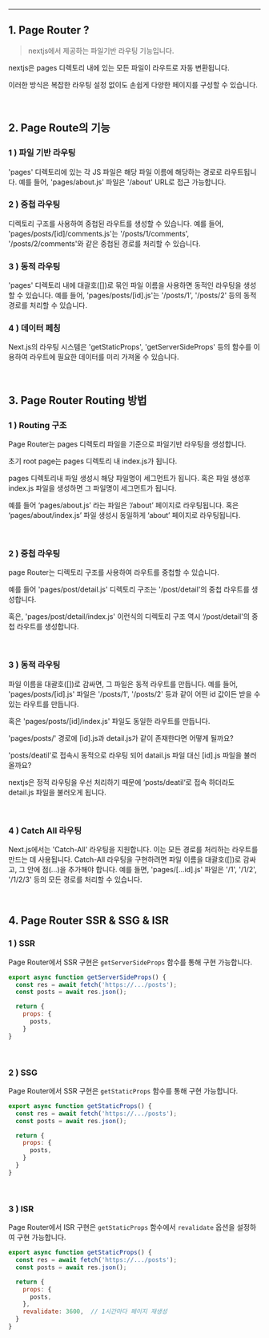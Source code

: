 ---

## 1. Page Router ?

> nextjs에서 제공하는 파일기반 라우팅 기능입니다.

nextjs은 pages 디렉토리 내에 있는 모든 파일이 라우트로 자동 변환됩니다.

이러한 방식은 복잡한 라우팅 설정 없이도 손쉽게 다양한 페이지를 구성할 수 있습니다.

<br/>

## 2. Page Route의 기능

### **1 ) 파일 기반 라우팅**

'pages' 디렉토리에 있는 각 JS 파일은 해당 파일 이름에 해당하는 경로로 라우트됩니다. 예를 들어, 'pages/about.js' 파일은 '/about' URL로 접근 가능합니다.

### **2 ) 중첩 라우팅**

디렉토리 구조를 사용하여 중첩된 라우트를 생성할 수 있습니다. 예를 들어, 'pages/posts/[id]/comments.js'는 '/posts/1/comments', '/posts/2/comments'와 같은 중첩된 경로를 처리할 수 있습니다.

### **3 ) 동적 라우팅**

'pages' 디렉토리 내에 대괄호([])로 묶인 파일 이름을 사용하면 동적인 라우팅을 생성할 수 있습니다. 예를 들어, 'pages/posts/[id].js'는 '/posts/1', '/posts/2' 등의 동적 경로를 처리할 수 있습니다.

### **4 ) 데이터 페칭**

Next.js의 라우팅 시스템은 'getStaticProps', 'getServerSideProps' 등의 함수를 이용하여 라우트에 필요한 데이터를 미리 가져올 수 있습니다.

<br/>

## 3. Page Router Routing 방법

### 1 ) Routing 구조

Page Router는 pages 디렉토리 파일을 기준으로 파일기반 라우팅을 생성합니다.

초기 root page는 pages 디렉토리 내 index.js가 됩니다.

pages 디렉토리내 파일 생성시 해당 파일명이 세그먼트가 됩니다. 혹은 파일 생성후 index.js 파일을 생성하면 그 파일명이 세그먼트가 됩니다. 

예를 들어 ‘pages/about.js’ 라는 파일은 ‘/about’ 페이지로 라우팅됩니다. 혹은 ‘pages/about/index.js’ 파일 생성시 동일하게 ‘about’ 페이지로 라우팅됩니다.

<br/>

### 2 ) 중첩 라우팅

page Router는 디렉토리 구조를 사용하여 라우트를 중첩할 수 있습니다.

예를 들어 'pages/post/detail.js' 디렉토리 구조는 '/post/detail'의 중첩 라우트를 생성합니다.

혹은,  'pages/post/detail/index.js' 이런식의 디렉토리 구조 역시 ‘/post/detail'의 중첩 라우트를 생성합니다.

<br/>

### 3 ) 동적 라우팅

파일 이름을 대괄호([])로 감싸면, 그 파일은 동적 라우트를 만듭니다. 예를 들어, 'pages/posts/[id].js' 파일은 '/posts/1', '/posts/2' 등과 같이 어떤 id 값이든 받을 수 있는 라우트를 만듭니다.

혹은  'pages/posts/[id]/index.js' 파일도 동일한 라우트를 만듭니다.

'pages/posts/' 경로에 [id].js과 detail.js가 같이 존재한다면 어떻게 될까요?

'posts/deatil'로 접속시 동적으로 라우팅 되어  datail.js 파일 대신 [id].js 파일을 불러올까요?

nextjs은 정적 라우팅을 우선 처리하기 때문에 ‘posts/deatil‘로 접속 하더라도 detail.js 파일을 불러오게 됩니다.

<br/>

### 4 ) Catch All 라우팅

Next.js에서는 'Catch-All' 라우팅을 지원합니다. 이는 모든 경로를 처리하는 라우트를 만드는 데 사용됩니다. Catch-All 라우팅을 구현하려면 파일 이름을 대괄호([])로 감싸고, 그 안에 점(...)을 추가해야 합니다.  예를 들면, 'pages/[...id].js' 파일은 '/1', '/1/2', '/1/2/3' 등의 모든 경로를 처리할 수 있습니다.

<br/>

## 4. Page Router SSR & SSG & ISR

### 1 ) SSR

Page Router에서 SSR 구현은 `getServerSideProps` 함수를 통해 구현 가능합니다.

```jsx
export async function getServerSideProps() {
  const res = await fetch('https://.../posts');
  const posts = await res.json();

  return {
    props: {
      posts,
    }
}

```

<br/>

### 2 ) SSG

Page Router에서 SSR 구현은 `getStaticProps` 함수를 통해 구현 가능합니다.

```jsx
export async function getStaticProps() {
  const res = await fetch('https://.../posts');
  const posts = await res.json();

  return {
    props: {
      posts,
    }
  }
}

```

<br/>

### 3 ) ISR

Page Router에서 ISR 구현은 `getStaticProps` 함수에서 `revalidate` 옵션을 설정하여 구현 가능합니다.

```jsx
export async function getStaticProps() {
  const res = await fetch('https://.../posts');
  const posts = await res.json();

  return {
    props: {
      posts,
    },
    revalidate: 3600,  // 1시간마다 페이지 재생성
  }
}

```